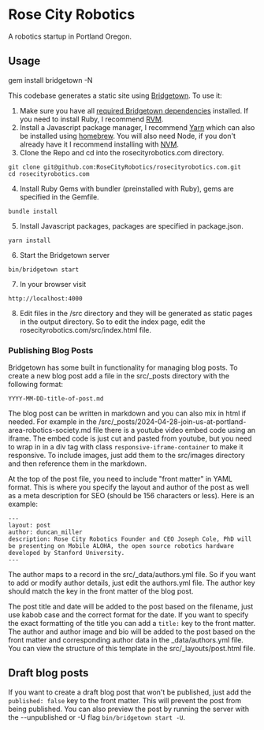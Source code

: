 # Rose City Robotics
A robotics startup in Portland Oregon.

## Usage
gem install bridgetown -N

This codebase generates a static site using [Bridgetown](https://www.bridgetownrb.com/). To use it:

1. Make sure you have all [required Bridgetown dependencies](https://www.bridgetownrb.com/docs/installation#requirements) installed. If you need to install Ruby, I recommend [RVM](https://rvm.io/).
2. Install a Javascript package manager, I recommend [Yarn](https://classic.yarnpkg.com/lang/en/docs/install/) which can also be installed using [homebrew](https://formulae.brew.sh/formula/yarn). You will also need Node, if you don't already have it I recommend installing with [NVM](https://github.com/nvm-sh/nvm/blob/master/README.md).
3. Clone the Repo and cd into the rosecityrobotics.com directory.
```
git clone git@github.com:RoseCityRobotics/rosecityrobotics.com.git
cd rosecityrobotics.com
```
4. Install Ruby Gems with bundler (preinstalled with Ruby), gems are specified in the Gemfile.
```
bundle install
```
5. Install Javascript packages, packages are specified in package.json.
```
yarn install
```
6. Start the Bridgetown server
```
bin/bridgetown start
```
7. In your browser visit
```
http://localhost:4000
```
8. Edit files in the /src directory and they will be generated as static pages in the output directory. So to edit the index page, edit the rosecityrobotics.com/src/index.html file.

### Publishing Blog Posts

Bridgetown has some built in functionality for managing blog posts. To create a new blog post add a file in the src/_posts directory with the following format:
```
YYYY-MM-DD-title-of-post.md
```

The blog post can be written in markdown and you can also mix in html if needed. For example in the /src/_posts/2024-04-28-join-us-at-portland-area-robotics-society.md file there is a youtube video embed code using an iframe. The embed code is just cut and pasted from youtube, but you need to wrap in in a div tag with class `responsive-iframe-container` to make it responsive. To include images, just add them to the src/images directory and then reference them in the markdown.

At the top of the post file, you need to include "front matter" in YAML format. This is where you specify the layout and author of the post as well as a meta description for SEO (should be 156 characters or less). Here is an example:

```
---
layout: post
author: duncan_miller
description: Rose City Robotics Founder and CEO Joseph Cole, PhD will be presenting on Mobile ALOHA, the open source robotics hardware developed by Stanford University.
---
```

The author maps to a record in the src/_data/authors.yml file. So if you want to add or modify author details, just edit the authors.yml file. The author key should match the key in the front matter of the blog post.

The post title and date will be added to the post based on the filename, just use kabob case and the correct format for the date. If you want to specify the exact formatting of the title you can add a `title:` key to the front matter. The author and author image and bio will be added to the post based on the front matter and corresponding author data in the _data/authors.yml file. You can view the structure of this template in the src/_layouts/post.html file.

## Draft blog posts
If you want to create a draft blog post that won't be published, just add the `published: false` key to the front matter. This will prevent the post from being published. You can also preview the post by running the server with the --unpublished or -U flag `bin/bridgetown start -U`.
